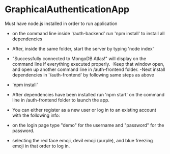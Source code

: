 # GraphicalAuthenticationApp

Must have node.js installed in order to run application
- on the command line inside '/auth-backend' run 'npm install'
to install all dependencies
- After, inside the same folder, start the server by typing 'node index'
- "Successfully connected to MongoDB Atlas!" will display on the command line if everything
executed properly.
-Keep that window open, and open up another command line in /auth-frontend folder.
-Next install dependencies in '/auth-frontend' by following same steps as above
- 'npm install'
- After dependencies have been installed run 'npm start' on the command line in /auth-frontend
folder to launch the app.

- You can either register as a new user or log in to an existing account with the following info:
- on the login page type "demo" for the username and "password" for the password.
- selecting the red face emoji, devil emoji (purple), and blue freezing emoji in that order to log in.
